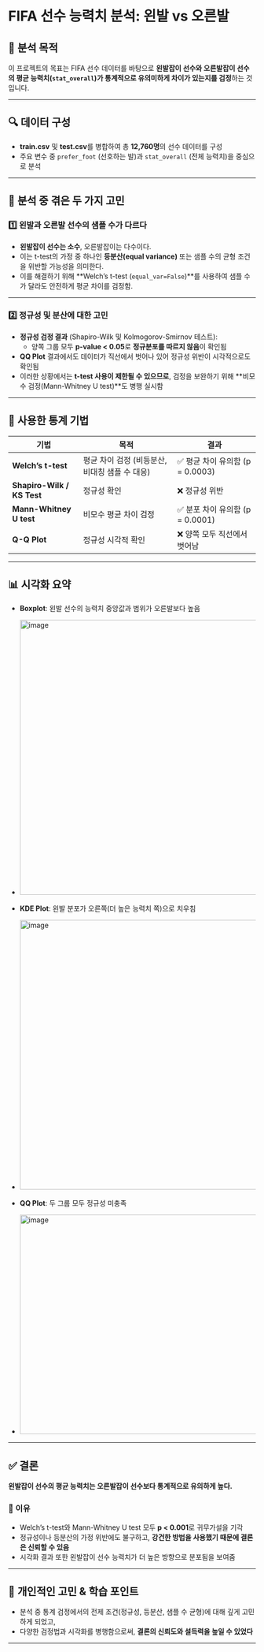 # FIFA 선수 능력치 분석: 왼발 vs 오른발

## 📌 분석 목적

이 프로젝트의 목표는 FIFA 선수 데이터를 바탕으로 **왼발잡이 선수와 오른발잡이 선수의 평균 능력치(`stat_overall`)가 통계적으로 유의미하게 차이가 있는지를 검정**하는 것입니다.

---

## 🔍 데이터 구성

- **train.csv** 및 **test.csv**를 병합하여 총 **12,760명**의 선수 데이터를 구성
- 주요 변수 중 `prefer_foot` (선호하는 발)과 `stat_overall` (전체 능력치)을 중심으로 분석

---

## 🤔 분석 중 겪은 두 가지 고민

### 1️⃣ 왼발과 오른발 선수의 **샘플 수가 다르다**

- **왼발잡이 선수는 소수**, 오른발잡이는 다수이다.
- 이는 t-test의 가정 중 하나인 **등분산(equal variance)** 또는 샘플 수의 균형 조건을 위반할 가능성을 의미한다.
- 이를 해결하기 위해 **Welch’s t-test (`equal_var=False`)**를 사용하여 샘플 수가 달라도 안전하게 평균 차이를 검정함.

---

### 2️⃣ 정규성 및 분산에 대한 고민

- **정규성 검정 결과** (Shapiro-Wilk 및 Kolmogorov-Smirnov 테스트):
  - 양쪽 그룹 모두 **p-value < 0.05**로 **정규분포를 따르지 않음**이 확인됨
- **QQ Plot** 결과에서도 데이터가 직선에서 벗어나 있어 정규성 위반이 시각적으로도 확인됨
- 이러한 상황에서는 **t-test 사용이 제한될 수 있으므로**, 검정을 보완하기 위해 **비모수 검정(Mann-Whitney U test)**도 병행 실시함

---

## 🧪 사용한 통계 기법

| 기법 | 목적 | 결과 |
|------|------|------|
| **Welch’s t-test** | 평균 차이 검정 (비등분산, 비대칭 샘플 수 대응) | ✅ 평균 차이 유의함 (p = 0.0003) |
| **Shapiro-Wilk / KS Test** | 정규성 확인 | ❌ 정규성 위반 |
| **Mann-Whitney U test** | 비모수 평균 차이 검정 | ✅ 분포 차이 유의함 (p = 0.0001) |
| **Q-Q Plot** | 정규성 시각적 확인 | ❌ 양쪽 모두 직선에서 벗어남 |

---

## 📊 시각화 요약

- **Boxplot**: 왼발 선수의 능력치 중앙값과 범위가 오른발보다 높음
- <img width="729" height="558" alt="image" src="https://github.com/user-attachments/assets/2eb48498-e550-4735-b486-03ef570192cf" />

- **KDE Plot**: 왼발 분포가 오른쪽(더 높은 능력치 쪽)으로 치우침
- <img width="916" height="547" alt="image" src="https://github.com/user-attachments/assets/e0f2ebad-6db7-45c3-8919-0c7b7730ba05" />

- **QQ Plot**: 두 그룹 모두 정규성 미충족
- <img width="921" height="445" alt="image" src="https://github.com/user-attachments/assets/11c1ecaf-0c65-45f4-a4bd-f67beeef334f" />


---

## ✅ 결론

**왼발잡이 선수의 평균 능력치는 오른발잡이 선수보다 통계적으로 유의하게 높다.**

### 📌 이유
- Welch’s t-test와 Mann-Whitney U test 모두 **p < 0.001**로 귀무가설을 기각
- 정규성이나 등분산의 가정 위반에도 불구하고, **강건한 방법을 사용했기 때문에 결론은 신뢰할 수 있음**
- 시각화 결과 또한 왼발잡이 선수 능력치가 더 높은 방향으로 분포됨을 보여줌

---

## 🧠 개인적인 고민 & 학습 포인트

- 분석 중 통계 검정에서의 전제 조건(정규성, 등분산, 샘플 수 균형)에 대해 깊게 고민하게 되었고,
- 다양한 검정법과 시각화를 병행함으로써, **결론의 신뢰도와 설득력을 높일 수 있었다**

---


